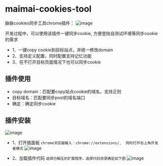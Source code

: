 # maimai-cookies-tool
脉脉cookies同步工具chrome插件：
![image](https://user-images.githubusercontent.com/16263427/136769702-4d926c87-d5f5-429c-a9d5-670908a127f9.png)

开发过程中，可以使用该插件一键同步cookie, 方便登陆自测试环境等同步cookie的需求
- 1、一键copy cookie到目标站点，并统一修改domain 
- 2、支持定义配置，同时配置支持记忆功能
- 3、在不打开目标页面情况下也可以同步cookie

## 插件使用
- copy domain：匹配要copy站点cookie的域名，支持正则
- 目标域名：匹配要同步post的域名端口
- 确定：确定同步cookie

## 插件安装
![image](https://user-images.githubusercontent.com/16263427/136767769-9bb798fd-2e5e-42c2-80f4-069916d64afd.png)
- 1、打开插面板
``` chrome浏览器输入：chrome://extensions/,  同时打开右上角开发者模式 ```
![image](https://user-images.githubusercontent.com/16263427/136768552-277193e1-5034-4797-8759-d50c2251a1f2.png)

- 2、加载插件代码
``` 选择已解压的扩展程序，选择代码目录确定如下图 ``` 
![image](https://user-images.githubusercontent.com/16263427/136768675-82f9a4fd-b7bd-48d9-9c50-2c28c1783a08.png)
